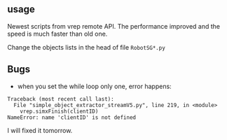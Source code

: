 ## usage
Newest scripts from vrep remote API. The performance improved and the speed is much faster than old one.

Change the objects lists in the head of file `RobotSG*.py`

## Bugs
- when you set the while loop only one, error happens:

```
Traceback (most recent call last):
  File "simple_object_extractor_streamV5.py", line 219, in <module>
    vrep.simxFinish(clientID)
NameError: name 'clientID' is not defined
```

I will fixed it tomorrow.
 

